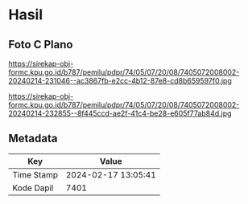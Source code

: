 # Hasil

## Foto C Plano

https://sirekap-obj-formc.kpu.go.id/b787/pemilu/pdpr/74/05/07/20/08/7405072008002-20240214-231046--ac3867fb-e2cc-4b12-87e8-cd8b659597f0.jpg

https://sirekap-obj-formc.kpu.go.id/b787/pemilu/pdpr/74/05/07/20/08/7405072008002-20240214-232855--8f445ccd-ae2f-41c4-be28-e605f77ab84d.jpg


## Metadata

| Key        | Value               |
| ---------- | ------------------- |
| Time Stamp | 2024-02-17 13:05:41 |
| Kode Dapil | 7401                |




